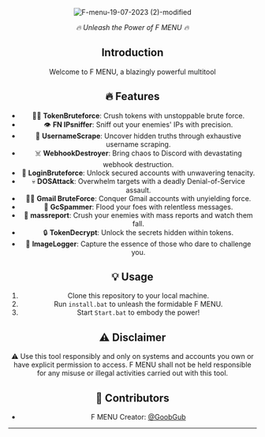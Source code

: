 <div align="center">

![F-menu-19-07-2023 (2)-modified](https://github.com/GoobGub/F-Menu/assets/129594730/155ab4b1-5e11-44b0-a36f-48d5ecca2f52)


<p align="center">
  <em>🔥 Unleash the Power of F MENU  🔥</em>
</p>

## Introduction

Welcome to F MENU, a blazingly powerful multitool

## 🔥 Features

- 🧙‍♂️ **TokenBruteforce**: Crush tokens with unstoppable brute force.
- 👁️ **FN IPsniffer**: Sniff out your enemies' IPs with precision.
- 📜 **UsernameScrape**: Uncover hidden truths through exhaustive username scraping.
- ☠️ **WebhookDestroyer**: Bring chaos to Discord with devastating webhook destruction.
- 🔐 **LoginBruteforce**: Unlock secured accounts with unwavering tenacity.
- 💀 **DOSAttack**: Overwhelm targets with a deadly Denial-of-Service assault.
- 🕵️‍♂️ **Gmail BruteForce**: Conquer Gmail accounts with unyielding force.
- 📨 **GcSpammer**: Flood your foes with relentless messages.
- 📛 **massreport**: Crush your enemies with mass reports and watch them fall.
- 🔒 **TokenDecrypt**: Unlock the secrets hidden within tokens.
- 📸 **ImageLogger**: Capture the essence of those who dare to challenge you.


## 💡 Usage

1. Clone this repository to your local machine.
2. Run `install.bat` to unleash the formidable F MENU.
3. Start `Start.bat` to embody the power!

## ⚠️ Disclaimer

⚠️ Use this tool responsibly and only on systems and accounts you own or have explicit permission to access. F MENU shall not be held responsible for any misuse or illegal activities carried out with this tool.

## 👥 Contributors

- F MENU Creator: [@GoobGub](https://github.com/goobgub)

---


